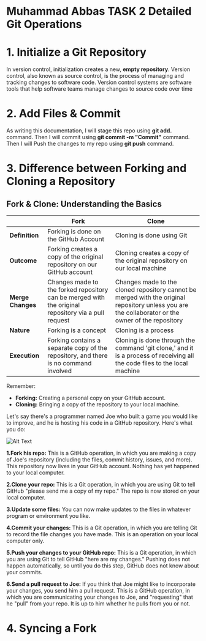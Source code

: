 # Muhammad Abbas TASK 2 Detailed Git Operations

# 1. Initialize a Git Repository
In version control, initialization creates a new, **empty repository**.
Version control, also known as source control, is the process of managing and tracking changes to software code. Version control systems are software tools that help software teams manage changes to source code over time

# 2. Add Files & Commit
As writing this documentation, I will stage this repo using **git add.** command. Then I will commit using **git commit -m "Commit"** command. Then I will Push the changes to my repo using **git push** command.

# 3. Difference between Forking and Cloning a Repository

## Fork & Clone: Understanding the Basics

|   | Fork | Clone |
|---|------|-------|
| **Definition** | Forking is done on the GitHub Account | Cloning is done using Git |
| **Outcome** | Forking creates a copy of the original repository on our GitHub account | Cloning creates a copy of the original repository on our local machine |
| **Merge Changes** | Changes made to the forked repository can be merged with the original repository via a pull request | Changes made to the cloned repository cannot be merged with the original repository unless you are the collaborator or the owner of the repository |
| **Nature** | Forking is a concept | Cloning is a process |
| **Execution** | Forking contains a separate copy of the repository, and there is no command involved | Cloning is done through the command 'git clone,' and it is a process of receiving all the code files to the local machine |


Remember:
- **Forking:** Creating a personal copy on your GitHub account.
- **Cloning:** Bringing a copy of the repository to your local machine.

Let's say there's a programmer named Joe who built a game you would like to improve, and he is hosting his code in a GitHub repository. Here's what you do:

![Alt Text](https://www.dataschool.io/content/images/2014/Mar/github1.png)

**1.Fork his repo:** This is a GitHub operation, in which you are making a copy of Joe's repository (including the files, commit history, issues, and more). This repository now lives in your GitHub account. Nothing has yet happened to your local computer.

**2.Clone your repo:** This is a Git operation, in which you are using Git to tell GitHub "please send me a copy of my repo." The repo is now stored on your local computer.

**3.Update some files:** You can now make updates to the files in whatever program or environment you like.

**4.Commit your changes:** This is a Git operation, in which you are telling Git to record the file changes you have made. This is an operation on your local computer only.

**5.Push your changes to your GitHub repo:** This is a Git operation, in which you are using Git to tell GitHub "here are my changes." Pushing does not happen automatically, so until you do this step, GitHub does not know about your commits.

**6.Send a pull request to Joe:** If you think that Joe might like to incorporate your changes, you send him a pull request. This is a GitHub operation, in which you are communicating your changes to Joe, and "requesting" that he "pull" from your repo. It is up to him whether he pulls from you or not.

# 4. Syncing a Fork
 

